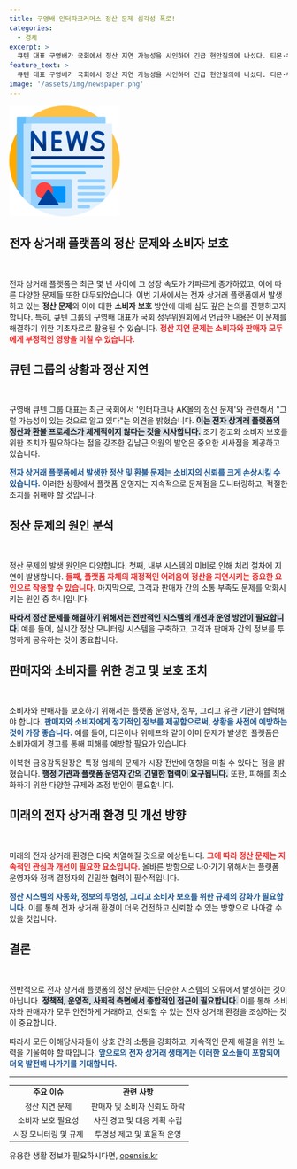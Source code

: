 ```yaml
---
title: 구영배 인터파크커머스 정산 문제 심각성 폭로!
categories:
  - 경제
excerpt: >
  큐텐 대표 구영배가 국회에서 정산 지연 가능성을 시인하며 긴급 현안질의에 나섰다. 티몬·위메프 사태와 관련해, 소비자와 판매자 보호의 필요성이 강조되며 시장의 우려가 커지고 있다. 클릭하여 자세한 내용을 확인하세요!
feature_text: >
  큐텐 대표 구영배가 국회에서 정산 지연 가능성을 시인하며 긴급 현안질의에 나섰다. 티몬·위메프 사태와 관련해, 소비자와 판매자 보호의 필요성이 강조되며 시장의 우려가 커지고 있다. 클릭하여 자세한 내용을 확인하세요!
image: '/assets/img/newspaper.png'
---
```


<p><img src="/assets/img/newspaper.png" alt="kimp 속보" /></p>

<h2 data-ke-size="size26">전자 상거래 플랫폼의 정산 문제와 소비자 보호</h2>

<p data-ke-size="size16">&nbsp;</p>

<p>전자 상거래 플랫폼은 최근 몇 년 사이에 그 성장 속도가 가파르게 증가하였고, 이에 따른 다양한 문제들 또한 대두되었습니다. 이번 기사에서는 전자 상거래 플랫폼에서 발생하고 있는 <b>정산 문제</b>와 이에 대한 <b>소비자 보호</b> 방안에 대해 심도 깊은 논의를 진행하고자 합니다. 특히, 큐텐 그룹의 구영배 대표가 국회 정무위원회에서 언급한 내용은 이 문제를 해결하기 위한 기초자료로 활용될 수 있습니다. <b><span style="color: #ee2323;">정산 지연 문제는 소비자와 판매자 모두에게 부정적인 영향을 미칠 수 있습니다.</span></b></p>

<h2 data-ke-size="size26">큐텐 그룹의 상황과 정산 지연</h2>

<p data-ke-size="size16">&nbsp;</p>

<p>구영배 큐텐 그룹 대표는 최근 국회에서 '인터파크나 AK몰의 정산 문제'와 관련해서 "그럴 가능성이 있는 것으로 알고 있다"는 의견을 밝혔습니다. <b><span style="background-color: #21538527;">이는 전자 상거래 플랫폼의 정산과 환불 프로세스가 체계적이지 않다는 것을 시사합니다.</span></b> 조기 경고와 소비자 보호를 위한 조치가 필요하다는 점을 강조한 김남근 의원의 발언은 중요한 시사점을 제공하고 있습니다.</p>

<p><b><span style="color: #1a5490;">전자 상거래 플랫폼에서 발생한 정산 및 환불 문제는 소비자의 신뢰를 크게 손상시킬 수 있습니다.</span></b> 이러한 상황에서 플랫폼 운영자는 지속적으로 문제점을 모니터링하고, 적절한 조치를 취해야 할 것입니다.</p>

<h2 data-ke-size="size26">정산 문제의 원인 분석</h2>

<p data-ke-size="size16">&nbsp;</p>

<p>정산 문제의 발생 원인은 다양합니다. 첫째, 내부 시스템의 미비로 인해 처리 절차에 지연이 발생합니다. <b><span style="color: #ee2323;">둘째, 플랫폼 자체의 재정적인 어려움이 정산을 지연시키는 중요한 요인으로 작용할 수 있습니다.</span></b> 마지막으로, 고객과 판매자 간의 소통 부족도 문제를 악화시키는 원인 중 하나입니다. </p>

<p><b><span style="background-color: #21538527;">따라서 정산 문제를 해결하기 위해서는 전반적인 시스템의 개선과 운영 방안이 필요합니다.</span></b> 예를 들어, 실시간 정산 모니터링 시스템을 구축하고, 고객과 판매자 간의 정보를 투명하게 공유하는 것이 중요합니다.</p>

<h2 data-ke-size="size26">판매자와 소비자를 위한 경고 및 보호 조치</h2>

<p data-ke-size="size16">&nbsp;</p>

<p>소비자와 판매자를 보호하기 위해서는 플랫폼 운영자, 정부, 그리고 유관 기관이 협력해야 합니다. <b><span style="color: #1a5490;">판매자와 소비자에게 정기적인 정보를 제공함으로써, 상황을 사전에 예방하는 것이 가장 좋습니다.</span></b> 예를 들어, 티몬이나 위메프와 같이 이미 문제가 발생한 플랫폼은 소비자에게 경고를 통해 피해를 예방할 필요가 있습니다. </p>

<p>이복현 금융감독원장은 특정 업체의 문제가 시장 전반에 영향을 미칠 수 있다는 점을 밝혔습니다. <b><span style="background-color: #21538527;">행정 기관과 플랫폼 운영자 간의 긴밀한 협력이 요구됩니다.</span></b> 또한, 피해를 최소화하기 위한 다양한 규제와 조정 방안이 필요합니다.</p>

<h2 data-ke-size="size26">미래의 전자 상거래 환경 및 개선 방향</h2>

<p data-ke-size="size16">&nbsp;</p>

<p>미래의 전자 상거래 환경은 더욱 치열해질 것으로 예상됩니다. <b><span style="color: #ee2323;">그에 따라 정산 문제는 지속적인 관심과 개선이 필요한 요소입니다.</span></b> 올바른 방향으로 나아가기 위해서는 플랫폼 운영자와 정책 결정자의 긴밀한 협력이 필수적입니다. </p>

<p><b><span style="color: #1a5490;">정산 시스템의 자동화, 정보의 투명성, 그리고 소비자 보호를 위한 규제의 강화가 필요합니다.</span></b> 이를 통해 전자 상거래 환경이 더욱 건전하고 신뢰할 수 있는 방향으로 나아갈 수 있을 것입니다. </p>

<h2 data-ke-size="size26">결론</h2>

<p data-ke-size="size16">&nbsp;</p>

<p>전반적으로 전자 상거래 플랫폼의 정산 문제는 단순한 시스템의 오류에서 발생하는 것이 아닙니다. <b><span style="background-color: #21538527;">정책적, 운영적, 사회적 측면에서 종합적인 접근이 필요합니다.</span></b> 이를 통해 소비자와 판매자가 모두 안전하게 거래하고, 신뢰할 수 있는 전자 상거래 환경을 조성하는 것이 중요합니다. </p>

<p>따라서 모든 이해당사자들이 상호 간의 소통을 강화하고, 지속적인 문제 해결을 위한 노력을 기울여야 할 때입니다. <b><span style="color: #1a5490;">앞으로의 전자 상거래 생태계는 이러한 요소들이 포함되어 더욱 발전해 나가기를 기대합니다.</span></b></p>

<hr>

<table style="width: 100%;">
    <tr>
        <td style="text-align: center; height: 17px;"><b>주요 이슈</b></td>
        <td style="text-align: center; height: 17px;"><b>관련 사항</b></td>
    </tr>
    <tr>
        <td style="text-align: center;">정산 지연 문제</td>
        <td style="text-align: center;">판매자 및 소비자 신뢰도 하락</td>
    </tr>
    <tr>
        <td style="text-align: center;">소비자 보호 필요성</td>
        <td style="text-align: center;">사전 경고 및 대응 계획 수립</td>
    </tr>
    <tr>
        <td style="text-align: center;">시장 모니터링 및 규제</td>
        <td style="text-align: center;">투명성 제고 및 효율적 운영</td>
    </tr>
</table>
유용한 생활 정보가 필요하시다면, <a href="https://opensis.kr" rel="dofollow">opensis.kr</a>


